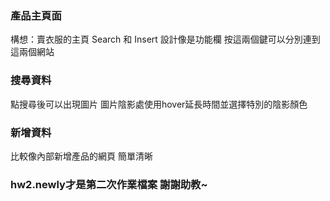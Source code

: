 ### 產品主頁面
構想：賣衣服的主頁
Search 和 Insert 設計像是功能欄 按這兩個鍵可以分別連到這兩個網站

### 搜尋資料
點搜尋後可以出現圖片 圖片陰影處使用hover延長時間並選擇特別的陰影顏色

### 新增資料
比較像內部新增產品的網頁 簡單清晰

### hw2.newly才是第二次作業檔案 謝謝助教~




